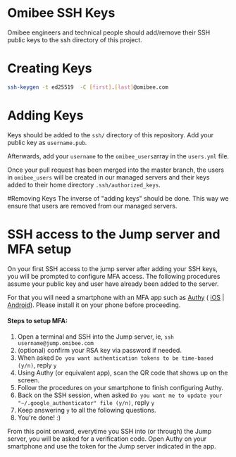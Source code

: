 # Omibee SSH Keys
Omibee engineers and technical people should add/remove their SSH public keys to
the ssh directory of this project.

# Creating Keys
```bash
ssh-keygen -t ed25519  -C [first].[last]@omibee.com
```

# Adding Keys
Keys should be added to the `ssh/` directory of this repository. Add your public key as `username.pub`.

Afterwards, add your `username` to the `omibee_users`array in the `users.yml` file.

Once your pull request has been merged into the master branch, the users in `omibee_users` will be created in our managed servers and their keys added to their home directory `.ssh/authorized_keys`.

#Removing Keys
The inverse of "adding keys" should be done. This way we ensure that users are removed from our managed servers.

# SSH access to the Jump server and MFA setup
On your first SSH access to the jump server after adding your SSH keys, you will be prompted to configure MFA access.
The following procedures assume your public key and user have already been added to the server.

For that you will need a smartphone with an MFA app such as [Authy](https://www.authy.com/) ( [iOS](https://itunes.apple.com/en/app/authy/id494168017?mt=8) | [Android](https://play.google.com/store/apps/details?id=com.authy.authy&hl=en)).
Please install it on your phone before proceeding.

#### Steps to setup MFA:
 1. Open a terminal and SSH into the Jump server, ie, `ssh username@jump.omibee.com`
 2. (optional) confirm your RSA key via password if needed.
 3. When asked `Do you want authentication tokens to be time-based (y/n)`, reply `y`
 4. Using Authy (or equivalent app), scan the QR code that shows up on the screen.
 5. Follow the procedures on your smartphone to finish configuring Authy.
 6. Back on the SSH session, when asked `Do you want me to update your "~/.google_authenticator" file (y/n)`, reply `y`
 7. Keep answering `y` to all the following questions.
 8. You're done! :)

 From this point onward, everytime you SSH into (or through) the Jump server, you will be asked for a verification code.
 Open Authy on your smartphone and use the token for the Jump server indicated in the app.
